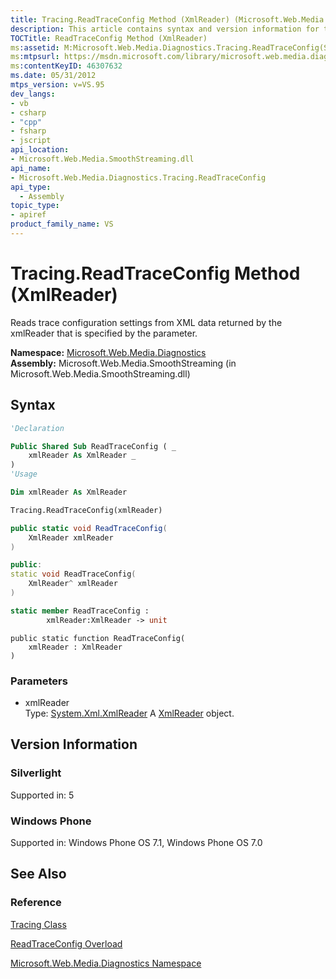 ```yaml
---
title: Tracing.ReadTraceConfig Method (XmlReader) (Microsoft.Web.Media.Diagnostics)
description: This article contains syntax and version information for the Tracing.ReadTraceConfig method, with links to reference materials.
TOCTitle: ReadTraceConfig Method (XmlReader)
ms:assetid: M:Microsoft.Web.Media.Diagnostics.Tracing.ReadTraceConfig(System.Xml.XmlReader)
ms:mtpsurl: https://msdn.microsoft.com/library/microsoft.web.media.diagnostics.tracing.readtraceconfig(v=VS.95)
ms:contentKeyID: 46307632
ms.date: 05/31/2012
mtps_version: v=VS.95
dev_langs:
- vb
- csharp
- "cpp"
- fsharp
- jscript
api_location:
- Microsoft.Web.Media.SmoothStreaming.dll
api_name:
- Microsoft.Web.Media.Diagnostics.Tracing.ReadTraceConfig
api_type:
  - Assembly
topic_type:
- apiref
product_family_name: VS
---
```


# Tracing.ReadTraceConfig Method (XmlReader)

Reads trace configuration settings from XML data returned by the xmlReader that is specified by the parameter.

**Namespace:**  [Microsoft.Web.Media.Diagnostics](microsoft-web-media-diagnostics-namespace_1.md)  
**Assembly:**  Microsoft.Web.Media.SmoothStreaming (in Microsoft.Web.Media.SmoothStreaming.dll)

## Syntax

```vb
'Declaration

Public Shared Sub ReadTraceConfig ( _
    xmlReader As XmlReader _
)
'Usage

Dim xmlReader As XmlReader

Tracing.ReadTraceConfig(xmlReader)
```

```csharp
public static void ReadTraceConfig(
    XmlReader xmlReader
)
```

```cpp
public:
static void ReadTraceConfig(
    XmlReader^ xmlReader
)
```

``` fsharp
static member ReadTraceConfig : 
        xmlReader:XmlReader -> unit 
```

```jscript
public static function ReadTraceConfig(
    xmlReader : XmlReader
)
```

### Parameters

  - xmlReader  
    Type: [System.Xml.XmlReader](https://msdn.microsoft.com/library/b8a5e1s5\(v=vs.95\))  
    A [XmlReader](https://msdn.microsoft.com/library/b8a5e1s5\(v=vs.95\)) object.

## Version Information

### Silverlight

Supported in: 5  

### Windows Phone

Supported in: Windows Phone OS 7.1, Windows Phone OS 7.0  

## See Also

### Reference

[Tracing Class](tracing-class-microsoft-web-media-diagnostics_1.md)

[ReadTraceConfig Overload](tracing-readtraceconfig-method-microsoft-web-media-diagnostics_1.md)

[Microsoft.Web.Media.Diagnostics Namespace](microsoft-web-media-diagnostics-namespace_1.md)
